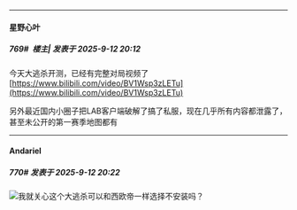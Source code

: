 ﻿
*****

####  星野心叶  
##### 769#         楼主| 发表于 2025-9-12 20:12

今天大逃杀开测，已经有完整对局视频了
[https://www.bilibili.com/video/BV1Wsp3zLETu](https://www.bilibili.com/video/BV1Wsp3zLETu)

另外最近国内小圈子把LAB客户端破解了搞了私服，现在几乎所有内容都泄露了，甚至未公开的第一赛季地图都有


*****

####  Andariel  
##### 770#       发表于 2025-9-12 20:22

<img src="https://static.stage1st.com/image/smiley/face2017/002.png" referrerpolicy="no-referrer">我就关心这个大逃杀可以和西欧帝一样选择不安装吗？


